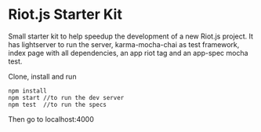 # Riot.js Starter Kit
Small starter kit to help speedup the development of a new Riot.js project.
It has lightserver to run the server, karma-mocha-chai as test framework,
index page with all dependencies, an app riot tag and an app-spec mocha test.


Clone, install and run
```
npm install
npm start //to run the dev server
npm test  //to run the specs
```

Then go to localhost:4000
